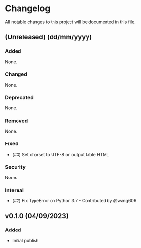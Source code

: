 # Changelog
All notable changes to this project will be documented in this file.

## (Unreleased) (dd/mm/yyyy)
### Added
None.

### Changed
None.

### Deprecated
None.

### Removed
None.

### Fixed
- (#3) Set charset to UTF-8 on output table HTML

### Security
None.

### Internal
- (#2) Fix TypeError on Python 3.7 - Contributed by @wang606

## v0.1.0 (04/09/2023)
### Added
- Initial publish
